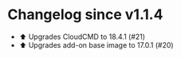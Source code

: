 # Changelog since v1.1.4
- ⬆️ Upgrades CloudCMD to 18.4.1 (#21) 
- ⬆️ Upgrades add-on base image to 17.0.1 (#20) 
